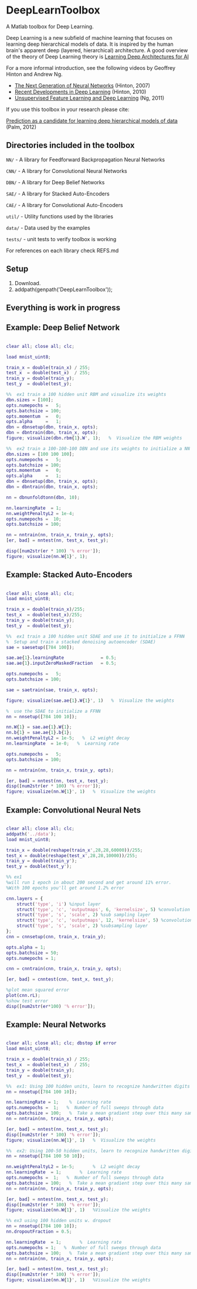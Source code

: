 
DeepLearnToolbox
================

A Matlab toolbox for Deep Learning.

Deep Learning is a new subfield of machine learning that focuses on learning deep hierarchical models of data.
It is inspired by the human brain's apparent deep (layered, hierarchical) architecture.
A good overview of the theory of Deep Learning theory is
[Learning Deep Architectures for AI](http://www.iro.umontreal.ca/~bengioy/papers/ftml_book.pdf)

For a more informal introduction, see the following videos by Geoffrey Hinton and Andrew Ng.

* [The Next Generation of Neural Networks](http://www.youtube.com/watch?v=AyzOUbkUf3M) (Hinton, 2007)
* [Recent Developments in Deep Learning](http://www.youtube.com/watch?v=VdIURAu1-aU) (Hinton, 2010)
* [Unsupervised Feature Learning and Deep Learning](http://www.youtube.com/watch?v=ZmNOAtZIgIk) (Ng, 2011)

If you use this toolbox in your research please cite:

[Prediction as a candidate for learning deep hierarchical models of data](http://www2.imm.dtu.dk/pubdb/views/publication_details.php?id=6284) (Palm, 2012)

Directories included in the toolbox
-----------------------------------

`NN/`   - A library for Feedforward Backpropagation Neural Networks

`CNN/`  - A library for Convolutional Neural Networks

`DBN/`  - A library for Deep Belief Networks

`SAE/`  - A library for Stacked Auto-Encoders

`CAE/` - A library for Convolutional Auto-Encoders

`util/` - Utility functions used by the libraries

`data/` - Data used by the examples

`tests/` - unit tests to verify toolbox is working

For references on each library check REFS.md

Setup
-----

1. Download.
2. addpath(genpath('DeepLearnToolbox'));

Everything is work in progress
------------------------------

Example: Deep Belief Network
---------------------
```matlab

clear all; close all; clc;

load mnist_uint8;

train_x = double(train_x) / 255;
test_x  = double(test_x)  / 255;
train_y = double(train_y);
test_y  = double(test_y);

%%  ex1 train a 100 hidden unit RBM and visualize its weights
dbn.sizes = [100];
opts.numepochs =   5;
opts.batchsize = 100;
opts.momentum  =   0;
opts.alpha     =   1;
dbn = dbnsetup(dbn, train_x, opts);
dbn = dbntrain(dbn, train_x, opts);
figure; visualize(dbn.rbm{1}.W', 1);   %  Visualize the RBM weights

%%  ex2 train a 100-100-100 DBN and use its weights to initialize a NN
dbn.sizes = [100 100 100];
opts.numepochs =   5;
opts.batchsize = 100;
opts.momentum  =   0;
opts.alpha     =   1;
dbn = dbnsetup(dbn, train_x, opts);
dbn = dbntrain(dbn, train_x, opts);

nn = dbnunfoldtonn(dbn, 10);

nn.learningRate  = 1;
nn.weightPenaltyL2 = 1e-4;
opts.numepochs =  10;
opts.batchsize = 100;

nn = nntrain(nn, train_x, train_y, opts);
[er, bad] = nntest(nn, test_x, test_y);

disp([num2str(er * 100) '% error']);
figure; visualize(nn.W{1}', 1);

```


Example: Stacked Auto-Encoders
---------------------
```matlab

clear all; close all; clc;
load mnist_uint8;

train_x = double(train_x)/255;
test_x  = double(test_x)/255;
train_y = double(train_y);
test_y  = double(test_y);

%%  ex1 train a 100 hidden unit SDAE and use it to initialize a FFNN
%  Setup and train a stacked denoising autoencoder (SDAE)
sae = saesetup([784 100]);

sae.ae{1}.learningRate              = 0.5;
sae.ae{1}.inputZeroMaskedFraction   = 0.5;

opts.numepochs =   5;
opts.batchsize = 100;

sae = saetrain(sae, train_x, opts);

figure; visualize(sae.ae{1}.W{1}', 1)   %  Visualize the weights

%  use the SDAE to initialize a FFNN
nn = nnsetup([784 100 10]);

nn.W{1} = sae.ae{1}.W{1};
nn.b{1} = sae.ae{1}.b{1};
nn.weightPenaltyL2 = 1e-5;   %  L2 weight decay
nn.learningRate  = 1e-0;   %  Learning rate

opts.numepochs =   5;
opts.batchsize = 100;

nn = nntrain(nn, train_x, train_y, opts);

[er, bad] = nntest(nn, test_x, test_y);
disp([num2str(er * 100) '% error']);
figure; visualize(nn.W{1}', 1)   %  Visualize the weights

```


Example: Convolutional Neural Nets
---------------------
```matlab

clear all; close all; clc;
addpath('../data');
load mnist_uint8;

train_x = double(reshape(train_x',28,28,60000))/255;
test_x = double(reshape(test_x',28,28,10000))/255;
train_y = double(train_y');
test_y = double(test_y');

%% ex1 
%will run 1 epoch in about 200 second and get around 11% error. 
%With 100 epochs you'll get around 1.2% error

cnn.layers = {
    struct('type', 'i') %input layer
    struct('type', 'c', 'outputmaps', 6, 'kernelsize', 5) %convolution layer
    struct('type', 's', 'scale', 2) %sub sampling layer
    struct('type', 'c', 'outputmaps', 12, 'kernelsize', 5) %convolution layer
    struct('type', 's', 'scale', 2) %subsampling layer
};
cnn = cnnsetup(cnn, train_x, train_y);

opts.alpha = 1;
opts.batchsize = 50;
opts.numepochs = 1;

cnn = cnntrain(cnn, train_x, train_y, opts);

[er, bad] = cnntest(cnn, test_x, test_y);

%plot mean squared error
plot(cnn.rL);
%show test error
disp([num2str(er*100) '% error']);

```


Example: Neural Networks
---------------------
```matlab

clear all; close all; clc; dbstop if error
load mnist_uint8;

train_x = double(train_x) / 255;
test_x  = double(test_x)  / 255;
train_y = double(train_y);
test_y  = double(test_y);

%%  ex1: Using 100 hidden units, learn to recognize handwritten digits
nn = nnsetup([784 100 10]);

nn.learningRate = 1;    %  Learning rate
opts.numepochs =  1;   %  Number of full sweeps through data
opts.batchsize = 100;   %  Take a mean gradient step over this many samples
nn = nntrain(nn, train_x, train_y, opts);

[er, bad] = nntest(nn, test_x, test_y);
disp([num2str(er * 100) '% error']);
figure; visualize(nn.W{1}', 1)   %  Visualize the weights

%%  ex2: Using 100-50 hidden units, learn to recognize handwritten digits
nn = nnsetup([784 100 50 10]);

nn.weightPenaltyL2 = 1e-5;       %  L2 weight decay
nn.learningRate  = 1;       %  Learning rate
opts.numepochs =  1;   %  Number of full sweeps through data
opts.batchsize = 100;   %  Take a mean gradient step over this many samples
nn = nntrain(nn, train_x, train_y, opts);

[er, bad] = nntest(nn, test_x, test_y);
disp([num2str(er * 100) '% error']);
figure; visualize(nn.W{1}', 1)   %Visualize the weights

%% ex3 using 100 hidden units w. dropout
nn = nnsetup([784 100 10]);
nn.dropoutFraction = 0.5;

nn.learningRate  = 1;       %  Learning rate
opts.numepochs = 1;   %  Number of full sweeps through data
opts.batchsize = 100;   %  Take a mean gradient step over this many samples
nn = nntrain(nn, train_x, train_y, opts);

[er, bad] = nntest(nn, test_x, test_y);
disp([num2str(er * 100) '% error']);
figure; visualize(nn.W{1}', 1)   %Visualize the weights

```


